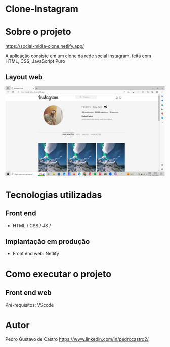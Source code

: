 # Clone-Instagram


# Sobre o projeto

https://social-midia-clone.netlify.app/

A aplicação consiste em um  clone da rede social instagram, feita com HTML, CSS, JavaScript Puro

## Layout web
![Web 1](https://github.com/PedroCastrro/Clone-Instagram/blob/master/insta.png)


# Tecnologias utilizadas
## Front end
- HTML / CSS / JS /

## Implantação em produção
- Front end web: Netlify

# Como executar o projeto


## Front end web
Pré-requisitos: VScode


# Autor

Pedro Gustavo de Castro
https://www.linkedin.com/in/pedrocastro2/


